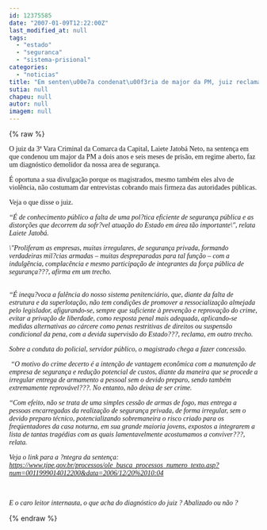 ```yaml
---
id: 12375585
date: "2007-01-09T12:22:00Z"
last_modified_at: null
tags:
  - "estado"
  - "seguranca"
  - "sistema-prisional"
categories:
  - "noticias"
title: "Em senten\u00e7a condenat\u00f3ria de major da PM, juiz reclama da fal\u00eancia do sistema de seguran\u00e7a do Estado"
sutia: null
chapeu: null
autor: null
imagem: null
---
```

{% raw %}
<p><P><FONT face=Verdana>O juiz da 3ª Vara Criminal da Comarca da Capital, Laiete Jatobá Neto, na sentença em que condenou um major da PM a dois anos e seis meses de prisão, em regime aberto, faz um diagnóstico demolidor da nossa area de segurança.</FONT></P></p>
<p><P><FONT face=Verdana>É oportuna a sua divulgação porque os magistrados, mesmo também eles alvo de violência, não costumam dar entrevistas cobrando mais firmeza das autoridades públicas.</FONT></P></p>
<p><P><FONT face=Verdana>Veja o que disse o juiz.</FONT></P></p>
<p><P><FONT face=Verdana><EM>“É de conhecimento público a falta de uma pol?tica eficiente de segurança pública e as distorções que decorrem da sofr?vel atuação do Estado em área tão importante\", relata Laiete Jatobá.</EM></FONT></P></p>
<p><P><FONT face=Verdana><EM>\"Proliferam as empresas, muitas irregulares, de segurança privada, formando verdadeiras mil?cias armadas – muitas despreparadas para tal função – com a indulgência, complacência e mesmo participação de integrantes da força pública de segurança???, afirma em um trecho.</EM></FONT></P><FONT face=Verdana></p>
<p><P><BR><EM>“É inequ?voca a falência do nosso sistema penitenciário, que, diante da falta de estrutura e da superlotação, não tem condições de promover a ressocialização almejada pelo legislador, afigurando-se, sempre que suficiente à prevenção e reprovação do crime, evitar a privação de liberdade, como resposta penal mais adequada, aplicando-se medidas alternativas ao cárcere como penas restritivas de direitos ou suspensão condicional da pena, com a devida supervisão do Estado???, reclama, em outro trecho.<BR></EM></P></p>
<p><P><EM>Sobre a conduta do policial, servidor público, o magistrado chega a fazer concessão.</EM></P></p>
<p><P><EM>&nbsp;“O motivo do crime decerto é a intenção de vantagem econômica com a manutenção de empresa de segurança e redução potencial de custos, diante da maneira que se procede a irregular entrega de armamento a pessoal sem o devido preparo, sendo também extremamente reprovável???. No entanto, não deixa de ser crime.</EM></P></p>
<p><P><EM>“Com efeito, não se trata de uma simples cessão de armas de fogo, mas entrega a pessoas encarregadas da realização de segurança privada, de forma irregular, sem o devido preparo técnico, potencializando sobremaneira o risco criado para os freqüentadores da casa noturna, em sua grande maioria jovens, expostos a integrarem a lista de tantas tragédias com as quais lamentavelmente acostumamos a conviver???, relata.</EM></P></p>
<p><P><EM>Veja o link para a ?ntegra da sentença: <A href=\"https://www.tjpe.gov.br/processos/ole_busca_processos_numero_texto.asp?num=0011999014012200&amp;data=2006/12/20%2010:04\">https://www.tjpe.gov.br/processos/ole_busca_processos_numero_texto.asp?num=0011999014012200&amp;data=2006/12/20%2010:04</A></EM></P></p>
<p><P><EM></EM>&nbsp;</P></p>
<p><P><EM>E o caro leitor internauta, o que acha do diagnóstico do juiz ? Abalizado ou não ?</EM></FONT></P> </p>
{% endraw %}